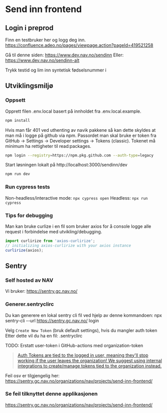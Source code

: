 # Send inn frontend

## Login i preprod

Finn en testbruker her og logg deg inn.
https://confluence.adeo.no/pages/viewpage.action?pageId=419521258

Gå til denne siden:
https://www.dev.nav.no/sendinn
Eller:
https://www.dev.nav.no/sendinn-alt

Trykk testid og lim inn syntetisk fødselsnummer i

## Utviklingsmiljø

### Oppsett

Opprett filen .env.local basert på innholdet fra .env.local.example.

```bash
npm install
```

Hvis man får 401 ved uthenting av navik pakkene så kan dette skyldes at man må i logge på github via npm.
Passordet man skal bruke er token fra GitHub -> Settings -> Developer settings -> Tokens (classic).
Tokenet må minimum ha rettigheter til read:packages.

```bash
npm login --registry=https://npm.pkg.github.com --auth-type=legacy
```

Start løsningen lokalt på http://localhost:3000/sendinn/dev

```bash
npm run dev
```

### Run cypress tests

Non-headless/interactive mode:
`npx cypress open`
Headless:
`npx run cypress`

### Tips for debugging

Man kan bruke curlize i en fil som bruker axios for å console logge alle request i forbindelse med utvikling/debugging.

```javascript
import curlirize from 'axios-curlirize';
// initializing axios-curlirize with your axios instance
curlirize(axios);
```

## Sentry

### Self hosted av NAV

Vi bruker: https://sentry.gc.nav.no/

### Generer.sentryclirc

Du kan generere en lokal sentry cli fil ved hjelp av denne kommandoen:
npx sentry-cli --url https://sentry.gc.nav.no/ login

Velg `Create New Token` (bruk default settings), hvis du mangler auth token
Etter dette vil du ha en fil: .sentryclirc

TODO: Erstatt user-token i GitHub-actions med organization-token

> [Auth Tokens are tied to the logged in user, meaning they'll stop working if the user leaves the organization! We suggest using internal integrations to create/manage tokens tied to the organization instead.](https://sentry.gc.nav.no/settings/nav/developer-settings/new-internal)

Feil osv er tilgjengelig her:
https://sentry.gc.nav.no/organizations/nav/projects/send-inn-frontend/

### Se feil tilknyttet denne applikasjonen

https://sentry.gc.nav.no/organizations/nav/projects/send-inn-frontend/
